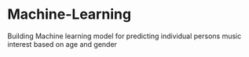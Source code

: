 # Machine-Learning
Building Machine learning model for predicting individual persons music interest based on age and gender  
